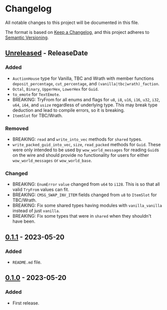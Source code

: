 # Changelog

All notable changes to this project will be documented in this file.

The format is based on [Keep a Changelog](https://keepachangelog.com/en/1.0.0/),
and this project adheres to [Semantic Versioning](https://semver.org/spec/v2.0.0.html).

<!-- next-header -->

## [Unreleased] - ReleaseDate

### Added

* `AuctionHouse` type for Vanilla, TBC and Wrath with member functions `deposit_percentage`, `cut_percentage`,
  and `(vanilla|tbc|wrath)_faction`.
* `Octal`, `Binary`, `UpperHex`, `LowerHex` for `Guid`.
* `to_emote` for `TextEmote`.
* BREAKING: TryFrom for all enums and flags for `u8`, `i8`, `u16`, `i16`, `u32`, `i32`, `u64`, `i64`, and `usize` regardless of underlying type.
 This may break type deduction and lead to compile errors, so it is breaking.
* `ItemSlot` for TBC/Wrath.

### Removed

* BREAKING: `read` and `write_into_vec` methods for `shared` types.
* `write_packed_guid_into_vec`, `size`, `read_packed` methods for `Guid`.
  These were only intended to be used by `wow_world_messages` for reading `Guid`s on the wire and should provide no
  functionality for users for either `wow_world_messages` or `wow_world_base`.

### Changed

* BREAKING: `EnumError` `value` changed from `u64` to `i128`. This is so that all valid `TryFrom` values can fit.
* BREAKING: `CMSG_SWAP_INV_ITEM` fields changed from `u8` to `ItemSlot` for TBC/Wrath.
* BREAKING: Fix some shared types having modules with `vanilla_vanilla` instead of just `vanilla`.
* BREAKING: Fix some types that were in `shared` when they shouldn't have been.

## [0.1.1] - 2023-05-20

### Added

* `README.md` file.

## [0.1.0] - 2023-05-20

### Added

* First release.

<!-- next-url -->

[Unreleased]: https://github.com/gtker/wow_messages/compare/wow_world_base-v0.1.1...HEAD

[0.1.1]: https://github.com/gtker/wow_messages/compare/wow_world_base-v0.1.0...wow_world_base-v0.1.1

[0.1.0]: https://github.com/gtker/wow_messages/releases/tag/wow_world_base-v0.1.0
